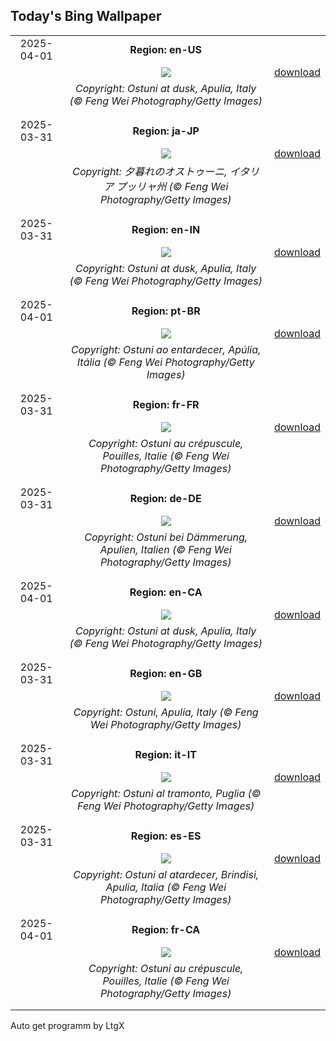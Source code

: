 ## Today's Bing Wallpaper
|      |      |      |
| :----: | :----: | :----: |
|2025-04-01|**Region: en-US**||
||![](https://www.bing.com/th?id=OHR.ItalyOstuni_EN-US2964422003_UHD.jpg&pid=hp&w=1152&h=648&rs=1&c=4)| [download](https://www.bing.com/th?id=OHR.ItalyOstuni_EN-US2964422003_UHD.jpg)|
||*Copyright: Ostuni at dusk, Apulia, Italy (© Feng Wei Photography/Getty Images)*
||
|||
|2025-03-31|**Region: ja-JP**||
||![](https://www.bing.com/th?id=OHR.ItalyOstuni_JA-JP1339145959_UHD.jpg&pid=hp&w=1152&h=648&rs=1&c=4)| [download](https://www.bing.com/th?id=OHR.ItalyOstuni_JA-JP1339145959_UHD.jpg)|
||*Copyright: 夕暮れのオストゥーニ, イタリア プッリャ州 (© Feng Wei Photography/Getty Images)*
||
|||
|2025-03-31|**Region: en-IN**||
||![](https://www.bing.com/th?id=OHR.ItalyOstuni_EN-IN0750809698_UHD.jpg&pid=hp&w=1152&h=648&rs=1&c=4)| [download](https://www.bing.com/th?id=OHR.ItalyOstuni_EN-IN0750809698_UHD.jpg)|
||*Copyright: Ostuni at dusk, Apulia, Italy (© Feng Wei Photography/Getty Images)*
||
|||
|2025-04-01|**Region: pt-BR**||
||![](https://www.bing.com/th?id=OHR.ItalyOstuni_PT-BR1632629962_UHD.jpg&pid=hp&w=1152&h=648&rs=1&c=4)| [download](https://www.bing.com/th?id=OHR.ItalyOstuni_PT-BR1632629962_UHD.jpg)|
||*Copyright: Ostuni ao entardecer, Apúlia, Itália (© Feng Wei Photography/Getty Images)*
||
|||
|2025-03-31|**Region: fr-FR**||
||![](https://www.bing.com/th?id=OHR.ItalyOstuni_FR-FR7585525322_UHD.jpg&pid=hp&w=1152&h=648&rs=1&c=4)| [download](https://www.bing.com/th?id=OHR.ItalyOstuni_FR-FR7585525322_UHD.jpg)|
||*Copyright: Ostuni au crépuscule, Pouilles, Italie (© Feng Wei Photography/Getty Images)*
||
|||
|2025-03-31|**Region: de-DE**||
||![](https://www.bing.com/th?id=OHR.ItalyOstuni_DE-DE7873606461_UHD.jpg&pid=hp&w=1152&h=648&rs=1&c=4)| [download](https://www.bing.com/th?id=OHR.ItalyOstuni_DE-DE7873606461_UHD.jpg)|
||*Copyright: Ostuni bei Dämmerung, Apulien, Italien (© Feng Wei Photography/Getty Images)*
||
|||
|2025-04-01|**Region: en-CA**||
||![](https://www.bing.com/th?id=OHR.ItalyOstuni_EN-CA1782279768_UHD.jpg&pid=hp&w=1152&h=648&rs=1&c=4)| [download](https://www.bing.com/th?id=OHR.ItalyOstuni_EN-CA1782279768_UHD.jpg)|
||*Copyright: Ostuni at dusk, Apulia, Italy (© Feng Wei Photography/Getty Images)*
||
|||
|2025-03-31|**Region: en-GB**||
||![](https://www.bing.com/th?id=OHR.ItalyOstuni_EN-GB1857300472_UHD.jpg&pid=hp&w=1152&h=648&rs=1&c=4)| [download](https://www.bing.com/th?id=OHR.ItalyOstuni_EN-GB1857300472_UHD.jpg)|
||*Copyright: Ostuni, Apulia, Italy (© Feng Wei Photography/Getty Images)*
||
|||
|2025-03-31|**Region: it-IT**||
||![](https://www.bing.com/th?id=OHR.ItalyOstuni_IT-IT5728384591_UHD.jpg&pid=hp&w=1152&h=648&rs=1&c=4)| [download](https://www.bing.com/th?id=OHR.ItalyOstuni_IT-IT5728384591_UHD.jpg)|
||*Copyright: Ostuni al tramonto, Puglia (© Feng Wei Photography/Getty Images)*
||
|||
|2025-03-31|**Region: es-ES**||
||![](https://www.bing.com/th?id=OHR.ItalyOstuni_ES-ES6756528922_UHD.jpg&pid=hp&w=1152&h=648&rs=1&c=4)| [download](https://www.bing.com/th?id=OHR.ItalyOstuni_ES-ES6756528922_UHD.jpg)|
||*Copyright: Ostuni al atardecer, Brindisi, Apulia, Italia (© Feng Wei Photography/Getty Images)*
||
|||
|2025-04-01|**Region: fr-CA**||
||![](https://www.bing.com/th?id=OHR.ItalyOstuni_FR-CA1443154374_UHD.jpg&pid=hp&w=1152&h=648&rs=1&c=4)| [download](https://www.bing.com/th?id=OHR.ItalyOstuni_FR-CA1443154374_UHD.jpg)|
||*Copyright: Ostuni au crépuscule, Pouilles, Italie (© Feng Wei Photography/Getty Images)*
||
|||

Auto get programm by LtgX
